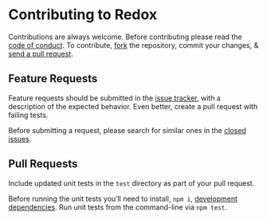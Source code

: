# Contributing to Redox

Contributions are always welcome. Before contributing please read the
[code of conduct](https://js.foundation/community/code-of-conduct). To contribute,
[fork](https://help.github.com/articles/fork-a-repo/) the repository, commit your changes,
& [send a pull request](https://help.github.com/articles/using-pull-requests/).

## Feature Requests

Feature requests should be submitted in the
[issue tracker](https://github.com/RedoxEngine/redox-hl7-v2/issues), with a description of
the expected behavior. Even better, create a pull request with failing tests. 

Before submitting a request, please search for similar ones in the
[closed issues](https://github.com/RedoxEngine/redox-hl7-v2/issues?q=is%3Aissue+is%3Aclosed).

## Pull Requests

Include updated unit tests in the `test` directory as part of your pull request. 

Before running the unit tests you’ll need to install, `npm i`,
[development dependencies](https://docs.npmjs.com/files/package.json#devdependencies).
Run unit tests from the command-line via `npm test`.

